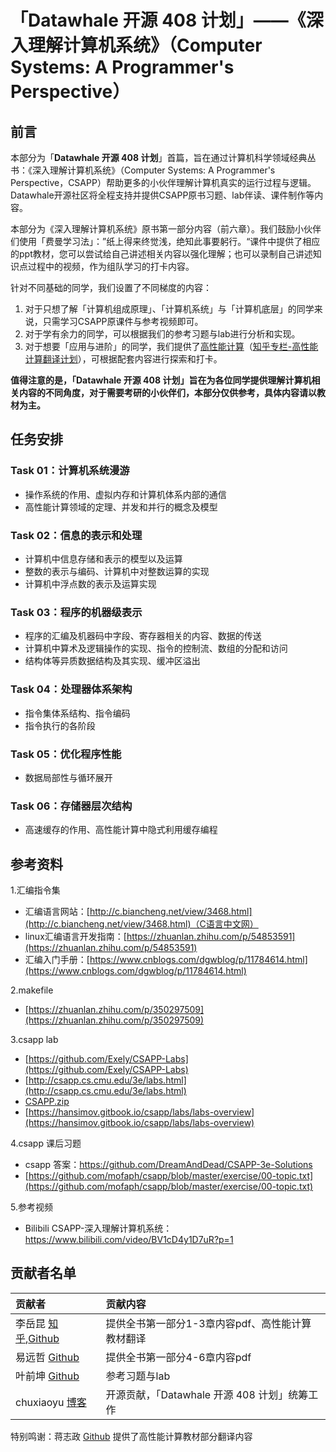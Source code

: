 # 「Datawhale 开源 408 计划」——《深入理解计算机系统》（Computer Systems: A Programmer's Perspective）
## 前言
本部分为「**Datawhale 开源 408 计划**」首篇，旨在通过计算机科学领域经典丛书：《深入理解计算机系统》（Computer Systems: A Programmer's Perspective，CSAPP）帮助更多的小伙伴理解计算机真实的运行过程与逻辑。Datawhale开源社区将全程支持并提供CSAPP原书习题、lab伴读、课件制作等内容。

本部分为《深入理解计算机系统》原书第一部分内容（前六章）。我们鼓励小伙伴们使用「费曼学习法」：”纸上得来终觉浅，绝知此事要躬行。“课件中提供了相应的ppt教材，您可以尝试给自己讲述相关内容以强化理解；也可以录制自己讲述知识点过程中的视频，作为组队学习的打卡内容。

针对不同基础的同学，我们设置了不同梯度的内容：
1. 对于只想了解「计算机组成原理」、「计算机系统」与「计算机底层」的同学来说，只需学习CSAPP原课件与参考视频即可。
2. 对于学有余力的同学，可以根据我们的参考习题与lab进行分析和实现。
3. 对于想要「应用与进阶」的同学，我们提供了[高性能计算](https://github.com/realYurkOfGitHub/translation-Introduction-to-HPC)（[知乎专栏-高性能计算翻译计划](https://www.zhihu.com/column/c_1448674165109125120)），可根据配套内容进行探索和打卡。

**值得注意的是，「Datawhale 开源 408 计划」旨在为各位同学提供理解计算机相关内容的不同角度，对于需要考研的小伙伴们，本部分仅供参考，具体内容请以教材为主。**

## 任务安排

### Task 01：计算机系统漫游
- 操作系统的作用、虚拟内存和计算机体系内部的通信
- 高性能计算领域的定理、并发和并行的概念及模型

### Task 02：信息的表示和处理
- 计算机中信息存储和表示的模型以及运算
- 整数的表示与编码、计算机中对整数运算的实现
- 计算机中浮点数的表示及运算实现

### Task 03：程序的机器级表示
- 程序的汇编及机器码中字段、寄存器相关的内容、数据的传送
- 计算机中算术及逻辑操作的实现、指令的控制流、数组的分配和访问
- 结构体等异质数据结构及其实现、缓冲区溢出

### Task 04：处理器体系架构
- 指令集体系结构、指令编码
- 指令执行的各阶段

### Task 05：优化程序性能
- 数据局部性与循环展开

### Task 06：存储器层次结构
- 高速缓存的作用、高性能计算中隐式利用缓存编程


## 参考资料
1.汇编指令集

- 汇编语言网站：[http://c.biancheng.net/view/3468.html](http://c.biancheng.net/view/3468.html)（C语言中文网）
- linux汇编语言开发指南：[https://zhuanlan.zhihu.com/p/54853591](https://zhuanlan.zhihu.com/p/54853591)
- 汇编入门手册：[https://www.cnblogs.com/dgwblog/p/11784614.html](https://www.cnblogs.com/dgwblog/p/11784614.html)

2.makefile
- [https://zhuanlan.zhihu.com/p/350297509](https://zhuanlan.zhihu.com/p/350297509)

3.csapp lab
- [https://github.com/Exely/CSAPP-Labs](https://github.com/Exely/CSAPP-Labs)
- [http://csapp.cs.cmu.edu/3e/labs.html](http://csapp.cs.cmu.edu/3e/labs.html)
- [CSAPP.zip](https://s3-us-west-2.amazonaws.com/secure.notion-static.com/d66aa998-f8b4-430a-8067-4ff0159cdf63/CSAPP.zip)
- [https://hansimov.gitbook.io/csapp/labs/labs-overview](https://hansimov.gitbook.io/csapp/labs/labs-overview)

4.csapp 课后习题
- csapp 答案：https://github.com/DreamAndDead/CSAPP-3e-Solutions
- [https://github.com/mofaph/csapp/blob/master/exercise/00-topic.txt](https://github.com/mofaph/csapp/blob/master/exercise/00-topic.txt)

5.参考视频
- Bilibili CSAPP-深入理解计算机系统：https://www.bilibili.com/video/BV1cD4y1D7uR?p=1

## 贡献者名单

| 贡献者                                                       | 贡献内容                                         |
| :----------------------------------------------------------- | :----------------------------------------------- |
| 李岳昆   [知乎](https://www.zhihu.com/people/yurk-73),[Github](https://github.com/realYurkOfGitHub) | 提供全书第一部分1-3章内容pdf、高性能计算教材翻译 |
| 易远哲   [Github](https://github.com/Yi-Yuanzhe)             | 提供全书第一部分4-6章内容pdf                     |
| 叶前坤   [Github](https://github.com/PureBuckwheat)          | 参考习题与lab                                |
| chuxiaoyu [博客](http://www.chuxiaoyu.cn)                          | 开源贡献，「Datawhale 开源 408 计划」统筹工作        |

特别鸣谢：蒋志政 [Github](https://github.com/gezelligheid0314) 提供了高性能计算教材部分翻译内容

